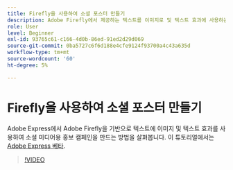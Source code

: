 ```yaml
---
title: Firefly을 사용하여 소셜 포스터 만들기
description: Adobe Firefly에서 제공하는 텍스트를 이미지로 및 텍스트 효과에 사용하는 방법 알아보기
role: User
level: Beginner
exl-id: 93765c61-c166-4d0b-86ed-91ed2d29d069
source-git-commit: 0ba5727c6f6d188e4cfe9124f93700a4c43a635d
workflow-type: tm+mt
source-wordcount: '60'
ht-degree: 5%

---
```


# Firefly을 사용하여 소셜 포스터 만들기

Adobe Express에서 Adobe Firefly을 기반으로 텍스트에 이미지 및 텍스트 효과를 사용하여 소셜 미디어용 홍보 캠페인을 만드는 방법을 살펴봅니다. 이 튜토리얼에서는 [Adobe Express 베타](https://www.adobe.com/express/).

>[!VIDEO](https://video.tv.adobe.com/v/3420533?quality=12&learn=on&hidetitle=true)
